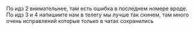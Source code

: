 По идз 2 внимательнее, там есть ошибка в последнем номере вроде. По идз 3 и 4 напишиите нам в телегу мы лучше так скинем, там много очень исправлений которые только в чатах сохранились
